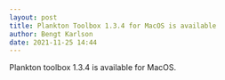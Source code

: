 ```yaml
---
layout: post
title: Plankton Toolbox 1.3.4 for MacOS is available
author: Bengt Karlson
date: 2021-11-25 14:44
---
```


Plankton toolbox 1.3.4 is available for MacOS.